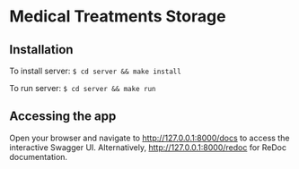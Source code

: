 # Medical Treatments Storage

## Installation

To install server: `$ cd server && make install`

To run server: `$ cd server && make run`

## Accessing the app

Open your browser and navigate to http://127.0.0.1:8000/docs to access the interactive Swagger UI.
Alternatively, http://127.0.0.1:8000/redoc for ReDoc documentation.
